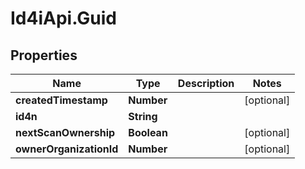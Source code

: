 # Id4iApi.Guid

## Properties
Name | Type | Description | Notes
------------ | ------------- | ------------- | -------------
**createdTimestamp** | **Number** |  | [optional] 
**id4n** | **String** |  | 
**nextScanOwnership** | **Boolean** |  | [optional] 
**ownerOrganizationId** | **Number** |  | [optional] 


